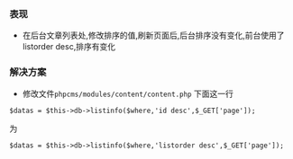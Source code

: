 ### 表现
* 在后台文章列表处,修改排序的值,刷新页面后,后台排序没有变化,前台使用了listorder desc,排序有变化

### 解决方案
* 修改文件`phpcms/modules/content/content.php`
下面这一行
```
$datas = $this->db->listinfo($where,'id desc',$_GET['page']);
```
为
```
$datas = $this->db->listinfo($where,'listorder desc',$_GET['page']);
```
